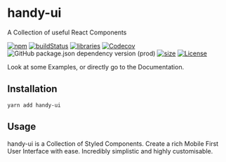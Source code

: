 # handy-ui

A Collection of useful React Components

[![npm](https://img.shields.io/npm/v/handy-ui)](https://www.npmjs.com/package/handy-ui)
[![buildStatus](https://img.shields.io/github/workflow/status/Henrik-Geissler/handy-ui/Test,%20Publish%20&%20Release)](https://www.npmjs.com/package/handy-ui)
[![libraries](https://img.shields.io/librariesio/release/npm/handy-ui)](https://libraries.io/github/Henrik-Geissler/handy-ui)
[![Codecov](https://img.shields.io/codecov/c/github/Henrik-Geissler/handy-ui)](https://codecov.io/gh/Henrik-Geissler/handy-ui)
![GitHub package.json dependency version (prod)](https://img.shields.io/github/package-json/dependency-version/Henrik-Geissler/handy-ui/react)
[![size](https://img.shields.io/bundlephobia/min/handy-ui)](https://www.npmjs.com/package/handy-ui)
[![License](https://img.shields.io/github/license/Henrik-Geissler/handy-ui)](https://github.com/Henrik-Geissler/handy-ui)

Look at some Examples, or directly go to the Documentation.
## Installation

```
yarn add handy-ui
```

## Usage

handy-ui is a Collection of Styled Components. Create a rich Mobile First User Interface with ease. Incredibly simplistic and highly customisable.

